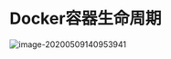 # Docker容器生命周期

![image-20200509140953941](http://kyle-pic.oss-cn-hangzhou.aliyuncs.com/img/image-20200509140953941.png)